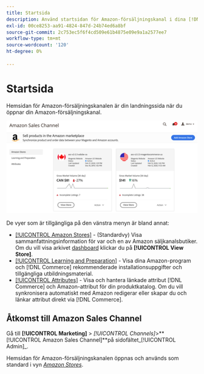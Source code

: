 ```yaml
---
title: Startsida
description: Använd startsidan för Amazon-försäljningskanal i dina [!DNL Commerce] Admin to access your [!DNL Amazon Marketplace] listor och aktiviteter.
exl-id: 00ce8253-aa91-4824-847d-24b74ed6a8bf
source-git-commit: 2c753ec5f6f4cd509e61b4875e09e9a1a2577ee7
workflow-type: tm+mt
source-wordcount: '120'
ht-degree: 0%

---
```


# Startsida

Hemsidan för Amazon-försäljningskanalen är din landningssida när du öppnar din Amazon-försäljningskanal.

![Amazon startsida för försäljningskanal](assets/amazon-sales-channel-home-tabs.png)

De vyer som är tillgängliga på den vänstra menyn är bland annat:

- [[!UICONTROL Amazon Stores]](./managing-stores.md) - (Standardvy) Visa sammanfattningsinformation för var och en av Amazon säljkanalsbutiker. Om du vill visa arkivet [dashboard](./amazon-store-dashboard.md) klickar du på **[!UICONTROL View Store]**.
- [[!UICONTROL Learning and Preparation]](./learning-preparation.md) - Visa dina Amazon-program och  [!DNL Commerce] rekommenderade installationsuppgifter och tillgängliga utbildningsmaterial.
- [[!UICONTROL Attributes]](./managing-attributes.md) - Visa och hantera länkade attribut  [!DNL Commerce] och Amazon-attribut för din produktkatalog. Om du vill synkronisera automatiskt med Amazon redigerar eller skapar du och länkar attribut direkt via [!DNL Commerce].

## Åtkomst till Amazon Sales Channel

Gå till **[!UICONTROL Marketing]** > _[!UICONTROL Channels]_>**[!UICONTROL Amazon Sales Channel]**på sidofältet_[!UICONTROL Admin]_.

Hemsidan för Amazon-försäljningskanalen öppnas och används som standard i vyn [_Amazon Stores_](./managing-stores.md).
